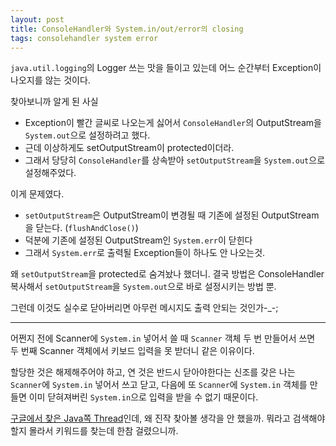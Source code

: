 ```yaml
---
layout: post
title: ConsoleHandler와 System.in/out/error의 closing
tags: consolehandler system error
---
```


`java.util.logging`의 Logger 쓰는 맛을 들이고 있는데
어느 순간부터 Exception이 나오지를 않는 것이다.

찾아보니까 알게 된 사실

* Exception이 빨간 글씨로 나오는게 싫어서 `ConsoleHandler`의 OutputStream을 `System.out`으로 설정하려고 했다.
* 근데 이상하게도 setOutputStream이 protected이더라.
* 그래서 당당히 `ConsoleHandler`를 상속받아 `setOutputStream`을 `System.out`으로 설정해주었다.

이게 문제였다.

* `setOutputStream`은 OutputStream이 변경될 때 기존에 설정된 OutputStream을 닫는다. (`flushAndClose()`)
* 덕분에 기존에 설정된 OutputStream인 `System.err`이 닫힌다
* 그래서 `System.err`로 출력될 Exception들이 하나도 안 나오는것.

왜 `setOutputStream`을 protected로 숨겨놨나 했더니.
결국 방법은 ConsoleHandler 복사해서 `setOutputStream`을 `System.out`으로 바로 설정시키는 방법 뿐.

그런데 이것도 실수로 닫아버리면 아무런 메시지도 출력 안되는 것인가-_-;

-----
어쩐지 전에 Scanner에 `System.in` 넣어서 쓸 때 `Scanner` 객체 두 번 만들어서 쓰면 두 번째 Scanner 객체에서 키보드 입력을 못 받더니 같은 이유이다.

할당한 것은 해제해주어야 하고, 연 것은 반드시 닫아야한다는 신조를 갖은 나는 `Scanner`에 `System.in` 넣어서 쓰고 닫고, 다음에 또 `Scanner`에 `System.in` 객체를 만들면
이미 닫혀져버린 `System.in`으로 입력을 받을 수 없기 때문이다.

[구글에서 찾은 Java쪽 Thread](http://forums.sun.com/thread.jspa?threadID=5232911&messageID=9952697)인데, 왜 진작 찾아볼 생각을 안 했을까. 뭐라고 검색해야 할지 몰라서 키워드를 찾는데 한참 걸렸으니까.